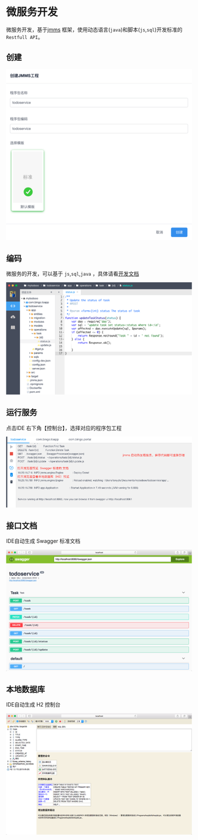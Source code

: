 # 微服务开发

微服务开发，基于[jmms](https://jmms-doc.github.io/) 框架，使用动态语言(`java`)和脚本(`js`,`sql`)开发标准的`Restfull API`。

## 创建

![](./assets/14_todoservicecreate.png)

## 编码

微服务的开发，可以基于 `js`,`sql`,`java` ，具体请看[开发文档](https://jmms-doc.github.io/)

![](./assets/14_todoservicecode.png)

## 运行服务

点击IDE 右下角【控制台】，选择对应的程序包工程

![](./assets/14_todoservicerun.png)

## 接口文档

IDE自动生成 Swagger 标准文档

![](./assets/14_todoserviceswagger.png)

## 本地数据库

IDE自动生成 H2 控制台

![](./assets/14_todoserviceh2.png)